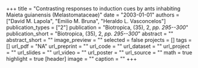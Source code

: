 +++
title = "Contrasting responses to induction cues by ants inhabiting Maieta guianensis (Melastomataceae)"
date = "2003-01-01"
authors = ["David M. Lapola", "Emilio M. Bruna", "Heraldo L. Vasconcelos"]
publication_types = ["2"]
publication = "Biotropica, (35), 2, _pp. 295--300_"
publication_short = "Biotropica, (35), 2, _pp. 295--300_"
abstract = ""
abstract_short = ""
image_preview = ""
selected = false
projects = []
tags = []
url_pdf = "NA"
url_preprint = ""
url_code = ""
url_dataset = ""
url_project = ""
url_slides = ""
url_video = ""
url_poster = ""
url_source = ""
math = true
highlight = true
[header]
image = ""
caption = ""
+++
